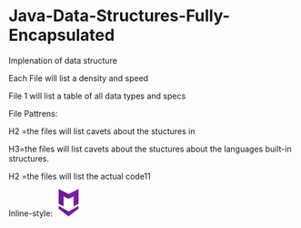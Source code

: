 # Java-Data-Structures-Fully-Encapsulated
 Implenation of data structure 
 
 Each File will list a density and speed
 
 File 1 will list a table of all data types and specs
 
 File Pattrens:
 
 H2 =the files will list cavets about the stuctures in 
 
 H3=the files will list cavets about the stuctures about the languages built-in structures.
 
 H2 =the files will list the actual code11

Inline-style: 
![alt text](https://github.com/adam-p/markdown-here/raw/master/src/common/images/icon48.png "Logo Title Text 1")



